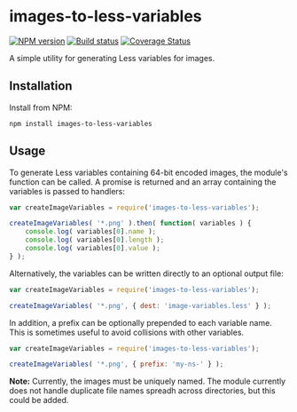 # images-to-less-variables
[![NPM version][npm-image]][npm-url]
[![Build status][ci-image]][ci-url]
[![Coverage Status][coverage-image]][coverage-url]

A simple utility for generating Less variables for images.

## Installation

Install from NPM:
```shell
npm install images-to-less-variables
```

## Usage

To generate Less variables containing 64-bit encoded images, the module's function can be called. A promise is returned and an array containing the variables is passed to handlers:

```javascript
var createImageVariables = require('images-to-less-variables');

createImageVariables( '*.png' ).then( function( variables ) {
	console.log( variables[0].name );
	console.log( variables[0].length );
	console.log( variables[0].value );
} );
```

Alternatively, the variables can be written directly to an optional output file:

```javascript
var createImageVariables = require('images-to-less-variables');

createImageVariables( '*.png', { dest: 'image-variables.less' } );
```

In addition, a prefix can be optionally prepended to each variable name. This is sometimes useful to avoid collisions with other variables.

```javascript
var createImageVariables = require('images-to-less-variables');

createImageVariables( '*.png', { prefix: 'my-ns-' } );
```

**Note:** Currently, the images must be uniquely named.  The module currently does not handle duplicate file names spreadh across directories, but this could be added.


[npm-url]: https://www.npmjs.org/package/images-to-less-variables
[npm-image]: https://badge.fury.io/js/images-to-less-variables.png
[ci-image]: https://travis-ci.org/Brightspace/images-to-less-variables.svg?branch=master
[ci-url]: https://travis-ci.org/Brightspace/images-to-less-variables
[coverage-image]: https://coveralls.io/repos/Brightspace/images-to-less-variables/badge.png?branch=master
[coverage-url]: https://coveralls.io/r/Brightspace/images-to-less-variables?branch=master
